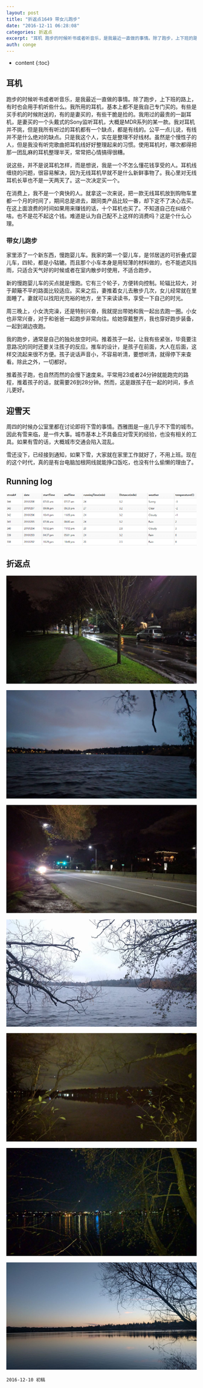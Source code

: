 ```yaml
---
layout: post
title: "折返点1649 带女儿跑步"
date: "2016-12-11 06:28:08"
categories: 折返点
excerpt: "耳机 跑步的时候听书或者听音乐，是我最近一直做的事情。除了跑步，上下班的路上，有时也会用手机听些什么。我所用的耳机，基本上都不是我自己专门买的。..."
auth: conge
---
```

* content
{:toc}

## 耳机

跑步的时候听书或者听音乐，是我最近一直做的事情。除了跑步，上下班的路上，有时也会用手机听些什么。我所用的耳机，基本上都不是我自己专门买的。有些是买手机的时候附送的，有的是妻买的，有些干脆是捡的。我用过的最贵的一副耳机，是妻买的一个头戴式的Sony监听耳机，大概是MDR系列的某一款。我对耳机并不挑，但是我所有听过的耳机都有一个缺点，都是有线的。公平一点儿说，有线并不是什么绝对的缺点。只是我这个人，实在是整理不好线材。虽然是个慢性子的人，但是我没有听完歌曲把耳机线好好整理起来的习惯。使用耳机时，哪次都得把那一团乱麻的耳机整理半天，常常把心情搞得很糟。

说这些，并不是说耳机怎样，而是想说，我是一个不怎么懂花钱享受的人。耳机线缠绕的问题，很容易解决，因为无线耳机早就不是什么新鲜事物了。我心里对无线耳机长草也不是一天两天了。这一次决定买一个。

在消费上，我不是一个爽快的人。就拿这一次来说，把一款无线耳机放到购物车里都一个月的时间了，期间总是进去，跟同类产品比较一番，却下定不了决心去买。在这上面浪费的时间如果用来赚钱的话，十个耳机也买了。不知道自己在纠结个啥。也不是花不起这个钱。难道是认为自己配不上这样的消费吗？这是个什么心理。

### 带女儿跑步

家里添了一个新东西，慢跑婴儿车。我家的第一个婴儿车，是邻居送的可折叠式婴儿车，四轮，都是小轱辘。而且那个小车本身是用轻薄的材料做的，也不能遮风挡雨，只适合天气好的时候或者在室内散步时使用，不适合跑步。

新的慢跑婴儿车的买点就是慢跑。它有三个轮子，方便转向控制。轮辐比较大，对于颠簸不平的路面比较适应。买来之后，妻推着女儿去散步几次，女儿经常就在里面睡了。妻就可以找阳光充裕的地方，坐下来读读书，享受一下自己的时光。

周三晚上，小女洗完澡，还是特别兴奋，我就提出带她和我一起出去跑一圈。小女也非常兴奋，对于和爸爸一起跑步非常向往。给她穿戴整齐，我也穿好跑步装备，一起到湖边夜跑。

我的跑步，通常是自己的独处放空时间。推着孩子一起，让我有些紧张，毕竟要注意路况的同时还要关注孩子的反应。推车的设计，是孩子在前面，大人在后面，这样交流起来很不方便。孩子说话声音小，不容易听清，要想听清，就得停下来查看。除此之外，一切都好。

推着孩子跑，也自然而然的会慢下速度来。平常用23或者24分钟就能跑完的路程，推着孩子的话，就需要26到28分钟。然而，这是跟孩子在一起的时间，多点儿更好。

## 迎雪天

周四的时候办公室里都在讨论即将下雪的事情。西雅图是一座几乎不下雪的城市。因此有雪来临，是一件大事。城市基本上不具备应对雪天的经验，也没有相关的工具。如果有雪的话，大概城市交通会陷入混乱。

雪还没下，已经接到通知，如果下雪，大家就在家里工作就好了，不用上班。现在的这个时代，真的是有台电脑加根网线就能挣口饭吃，也没有什么偷懒的理由了。

## Running log

![Running log: week 49](/assets/images/折返点/118382-4656cde297e088f1.PNG)

## 折返点


![20161202.jpg](/assets/images/折返点/118382-b3daa7620cd023ef.jpg)

![20161203.jpg](/assets/images/折返点/118382-ee86128985915dfd.jpg)

![20161204.jpg](/assets/images/折返点/118382-a6dfd1b782c49bd4.jpg)

![20161205.jpg](/assets/images/折返点/118382-26e716c211ebfeac.jpg)

![20161206.jpg](/assets/images/折返点/118382-162d04f89baa808c.jpg)

![20161207.jpg](/assets/images/折返点/118382-0dfabc3196b153aa.jpg)

![20161208.jpg](/assets/images/折返点/118382-712dbbe30055ec13.jpg)

```
2016-12-10 初稿
```
